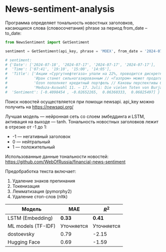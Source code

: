# News-sentiment-analysis
Программа определяет тональность новостных заголовков, касающихся слова (словосочетания) phrase за период from_date – to_date:

```python
from NewsSentiment import GetSentiment

sentiment = GetSentiment(api_key, phrase = 'MOEX', from_date = '2024-07-17', to_date = '2024-07-19')

# sentiment:
# {'Date': ['2024-07-18', '2024-07-17', '2024-07-17', '2024-07-17'],
#  'Time': ['07:41', '19:10', '15:00', '14:05'],
#  'Title': ['Акции «Сургутнефтегаза» упали на 22%, проводится дискретный аукцион',
#            'Иран станет сильногазированным // «Газпром» может продать ему больше, чем Китаю',
#            'Ozon пополняет кредитный портфель // Каковы перспективы банка маркетплейса в сегменте СМБ',
#            'Meduza-Auswahl 11. – 17. Juli: Die vielen Toten von Burjatien'],
#  'Sentiment': [-0.4098454 , -0.02652265,  0.06360333,  0.06825497] }
```
Поиск новостей осуществляется при помощи newsapi. api_key можно получить на https://newsapi.org/

Лучшая модель — нейронная сеть со слоем эмбеддинга и LSTM, активация на выходе — tanh.
Тональность новостных заголовков лежит в отрезке от -1 до 1:
+ -1 — негативный заголовок
+ 0 — нейтральный
+ 1 — положительный

Использованные данные тональности новостей: https://github.com/WebOfRussia/financial-news-sentiment


Предобработка текста включает:
1) Удаление знаков препинания
2) Токенизация
3) Лемматизация (pymorphy2)
4) Удаление стоп-слов (nltk)

| Модель            | MAE           | $R^2$          |
| -------------     | ------------- | -------------  | 
| LSTM (Embedding)  | **0.33**      | **0.41**       | 
| ML models (TF-IDF)| Уточняется    | Уточняется     | 
| dostoevsky        | 0.79          | -2.15          | 
| Hugging Face      | 0.69          | -1.59          | 

